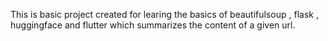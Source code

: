 This is basic project created for learing the basics of beautifulsoup , flask , huggingface and flutter
which summarizes the content of a given url.

